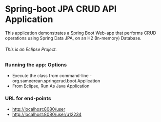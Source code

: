 # Spring-boot JPA CRUD API Application

This application demonstrates a Spring Boot Web-app that performs CRUD operations using Spring Data JPA, on an H2 (In-memory) Database.

###### This is an Eclipse Project.

### Running the app: Options

 - Execute the class from command-line - org.sameerean.springcrud.boot.Application
 - From Eclipse, Run As Java Application
 
### URL for end-points

 - [http://localhost:8080/user](http://localhost:8080/user)
 - [http://localhost:8080/user/u12234](http://localhost:8080/user/u12234)
